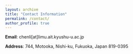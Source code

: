 ```yaml
---
layout: archive
title: "Contact Information"
permalink: /contact/
author_profile: true
---
```



**Email**: chenli[at]limu.ait.kyushu-u.ac.jp

**Address**: 744, Motooka, Nishi-ku, Fukuoka, Japan 819-0395 
